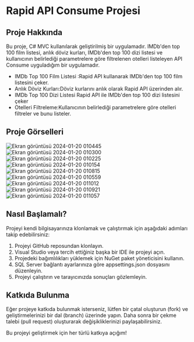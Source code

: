 # Rapid API Consume Projesi
## Proje Hakkında
Bu proje, C# MVC kullanılarak geliştirilmiş bir uygulamadır. IMDb'den top 100 film listesi, anlık döviz kurları, IMDb'den top 100 dizi listesi ve kullanıcının belirlediği parametrelere göre filtrelenen otelleri listeleyen API Consume uyguladığım bir uygulamadır.
* IMDb Top 100 Film Listesi :Rapid API kullanarak IMDb'den top 100 film listesini çeker.
* Anlık Döviz Kurları:Döviz kurlarını anlık olarak Rapid API üzerinden alır.
* IMDb Top 100 Dizi Listesi Rapid API ile IMDb'den top 100 dizi listesini çeker
* Otelleri Filtreleme:Kullanıcının belirlediği parametrelere göre otelleri filtreler ve bunu listeler.

## Proje Görselleri
![Ekran görüntüsü 2024-01-20 010445](https://github.com/Aydinmfatih/RapidApiConsume/assets/46519508/2d2b8fce-edaf-499e-a027-34e312ed7ac7)
![Ekran görüntüsü 2024-01-20 010300](https://github.com/Aydinmfatih/RapidApiConsume/assets/46519508/7f41f424-ac93-4f5b-afae-9333fc49c9bb)
![Ekran görüntüsü 2024-01-20 010225](https://github.com/Aydinmfatih/RapidApiConsume/assets/46519508/60dec98b-f43b-4ad5-a8a8-4f7f161c1941)
![Ekran görüntüsü 2024-01-20 010154](https://github.com/Aydinmfatih/RapidApiConsume/assets/46519508/10ba346b-2149-4e83-be7a-4a544fdfd9cb)
![Ekran görüntüsü 2024-01-20 010815](https://github.com/Aydinmfatih/RapidApiConsume/assets/46519508/b4a3c75d-018d-4aa3-bff3-ec447887f8fc)
![Ekran görüntüsü 2024-01-20 010559](https://github.com/Aydinmfatih/RapidApiConsume/assets/46519508/bc843986-553b-41f2-b4c7-18c2212d653d)
![Ekran görüntüsü 2024-01-20 011012](https://github.com/Aydinmfatih/RapidApiConsume/assets/46519508/838dce53-fb28-431d-95fa-c7e24281bba0)
![Ekran görüntüsü 2024-01-20 010921](https://github.com/Aydinmfatih/RapidApiConsume/assets/46519508/ca44fcbd-dc0d-4e19-9ca7-409ee34c7a0b)
![Ekran görüntüsü 2024-01-20 011057](https://github.com/Aydinmfatih/RapidApiConsume/assets/46519508/05f6401d-7892-452d-9d1a-2bd50871f8e5)

## Nasıl Başlamalı?
Projeyi kendi bilgisayarınıza klonlamak ve çalıştırmak için aşağıdaki adımları takip edebilirsiniz:

1. Projeyi GitHub reposundan klonlayın.
2. Visual Studio veya tercih ettiğiniz başka bir IDE ile projeyi açın.
3. Projedeki bağımlılıkları yüklemek için NuGet paket yöneticisini kullanın.
4. SQL Server bağlantı ayarlarınıza göre appsettings.json dosyasını düzenleyin.
5. Projeyi çalıştırın ve tarayıcınızda sonuçları gözlemleyin.
## Katkıda Bulunma
Eğer projeye katkıda bulunmak isterseniz, lütfen bir çatal oluşturun (fork) ve geliştirmelerinizi bir dal (branch) üzerinde yapın. Daha sonra bir çekme talebi (pull request) oluşturarak değişikliklerinizi paylaşabilirsiniz.

Bu projeyi geliştirmek için her türlü katkıya açığım!
